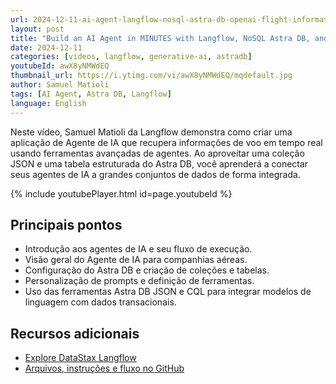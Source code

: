 ```yaml
---
url: 2024-12-11-ai-agent-langflow-nosql-astra-db-openai-flight-information
layout: post
title: "Build an AI Agent in MINUTES with Langflow, NoSQL Astra DB, and OpenAI for Flight Information"
date: 2024-12-11
categories: [videos, langflow, generative-ai, astradb]
youtubeId: awX8yNMWdEQ
thumbnail_url: https://i.ytimg.com/vi/awX8yNMWdEQ/mqdefault.jpg
author: Samuel Matioli
tags: [AI Agent, Astra DB, Langflow]
language: English
---
```


Neste vídeo, Samuel Matioli da Langflow demonstra como criar uma aplicação de Agente de IA que recupera informações de voo em tempo real usando ferramentas avançadas de agentes. Ao aproveitar uma coleção JSON e uma tabela estruturada do Astra DB, você aprenderá a conectar seus agentes de IA a grandes conjuntos de dados de forma integrada.

{% include youtubePlayer.html id=page.youtubeId  %}

## Principais pontos

- Introdução aos agentes de IA e seu fluxo de execução.
- Visão geral do Agente de IA para companhias aéreas.
- Configuração do Astra DB e criação de coleções e tabelas.
- Personalização de prompts e definição de ferramentas.
- Uso das ferramentas Astra DB JSON e CQL para integrar modelos de linguagem com dados transacionais.

## Recursos adicionais

- [Explore DataStax Langflow](https://bit.ly/ds-langflow)
- [Arquivos, instruções e fluxo no GitHub](https://github.com/smatiolids/airline-ai-agent)